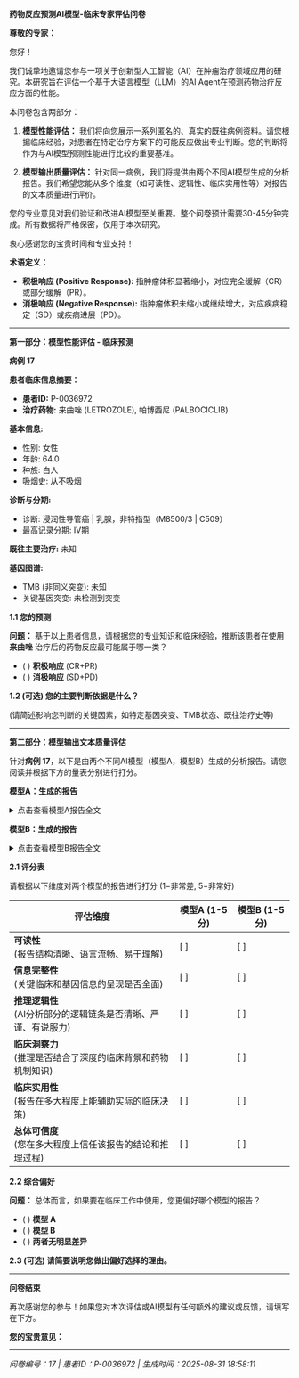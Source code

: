 **药物反应预测AI模型-临床专家评估问卷**

**尊敬的专家：**

您好！

我们诚挚地邀请您参与一项关于创新型人工智能（AI）在肿瘤治疗领域应用的研究。本研究旨在评估一个基于大语言模型（LLM）的AI Agent在预测药物治疗反应方面的性能。

本问卷包含两部分：

1. **模型性能评估：** 我们将向您展示一系列匿名的、真实的既往病例资料。请您根据临床经验，对患者在特定治疗方案下的可能反应做出专业判断。您的判断将作为与AI模型预测性能进行比较的重要基准。

2. **模型输出质量评估：** 针对同一病例，我们将提供由两个不同AI模型生成的分析报告。我们希望您能从多个维度（如可读性、逻辑性、临床实用性等）对报告的文本质量进行评价。

您的专业意见对我们验证和改进AI模型至关重要。整个问卷预计需要30-45分钟完成。所有数据将严格保密，仅用于本次研究。

衷心感谢您的宝贵时间和专业支持！

**术语定义：**

- **积极响应 (Positive Response):** 指肿瘤体积显著缩小，对应完全缓解（CR）或部分缓解（PR）。
- **消极响应 (Negative Response):** 指肿瘤体积未缩小或继续增大，对应疾病稳定（SD）或疾病进展（PD）。

---

**第一部分：模型性能评估 - 临床预测**

**病例 17**

**患者临床信息摘要：**

- **患者ID:** P-0036972
- **治疗药物:** 来曲唑 (LETROZOLE), 帕博西尼 (PALBOCICLIB)

**基本信息:**
- 性别: 女性
- 年龄: 64.0
- 种族: 白人
- 吸烟史: 从不吸烟

**诊断与分期:**
- 诊断: 浸润性导管癌 | 乳腺，非特指型（M8500/3 | C509）
- 最高记录分期: IV期

**既往主要治疗:**
未知

**基因图谱:**
- TMB (非同义突变): 未知
- 关键基因突变: 未检测到突变

**1.1 您的预测**

**问题：** 基于以上患者信息，请根据您的专业知识和临床经验，推断该患者在使用 **来曲唑** 治疗后的药物反应最可能属于哪一类？

- ( ) **积极响应** (CR+PR)
- ( ) **消极响应** (SD+PD)

**1.2 (可选) 您的主要判断依据是什么？**

(请简述影响您判断的关键因素，如特定基因突变、TMB状态、既往治疗史等)

---

**第二部分：模型输出文本质量评估**

针对**病例 17**，以下是由两个不同AI模型（模型A，模型B）生成的分析报告。请您阅读并根据下方的量表分别进行打分。

**模型A：生成的报告**

<details>
<summary>点击查看模型A报告全文</summary>

**精准肿瘤学报告**  

**1. 患者与治疗信息**  
- **患者ID:** P-0036972  
- **治疗药物:** 来曲唑 (LETROZOLE), 帕博西尼 (PALBOCICLIB)  

**2. 药物信息**  
- **来曲唑 (LETROZOLE)**  
  - *描述:* 口服非甾体II型芳香化酶抑制剂。  
  - *作用机制:* 抑制芳香化酶，减少雌激素合成。  

- **帕博西尼 (PALBOCICLIB)**  
  - *描述:* 靶向细胞周期机制的哌嗪吡啶并嘧啶类化合物。  
  - *作用机制:* CDK4/6抑制剂，结合ATP口袋（IC50: 9–15 nmol/L）。  

**3. 临床与诊断信息**  
- **人口统计学:** 女性，64.0岁，白人，非西班牙裔，无吸烟史。  
- **分期:** IV期（转移性）。  
- **既往治疗:** 来曲唑 (LETROZOLE), 帕博西尼 (PALBOCICLIB), 阿贝西利 (ABEMACICLIB)。  
- **生物标志物:** HR+, HER2−。  
- **诊断:** 浸润性导管癌（乳腺，M8500/3 | C509）。  
- **实验室趋势:**  
  - CEA: 20.6 → 16.1 → 6.9 ng/mL（治疗前上升）。  
  - CA 15-3: 192 → 161 → 93 单位/mL（治疗前上升）。  

**4. 样本与基因图谱**  
- **样本:** P-0036972-T01-IM6（转移性骨组织，乳腺浸润性导管癌）。  
- **微卫星不稳定性 (MSI):** 稳定（MSS；评分0.0）。  
- **肿瘤突变负荷 (TMB):** 0.86（低非同义突变）。  
- **突变:** ATM p.Q1171Lfs*2。  
- **结构变异:** 未检出。  

**5. AI生成分析**  
**预测治疗反应评分:** 0.620 / 1.0  
*(分数越接近1，表示积极响应的可能性越高。)*  

**推理依据**  
1. **遗传因素:**  
   - *ATM突变 (Q1171Lfs*2):* 可能通过同源重组修复途径对帕博西尼疗效产生轻微影响，但由于缺乏BRCA/HRD变异，其作用有限。  
   - *稳定MSI/低TMB (0.86):* 提示新抗原负荷极低，虽不影响CDK4/6抑制效果，但可能限制免疫治疗选择。  

2. **临床决定因素:**  
   - *IV期疾病:* 晚期转移因耐药机制增加治疗难度。  
   - *HR+状态:* 有利于来曲唑反应，但仍存在个体差异。  
   - *既往CDK4/6暴露（阿贝西利）:* 潜在的交叉耐药可能削弱帕博西尼疗效。  

**注:** 该分数反映了AI模型基于现有遗传和临床数据的评估。建议进行临床验证。

</details>

**模型B：生成的报告**

<details>
<summary>点击查看模型B报告全文</summary>

**精准肿瘤学报告**  

**1. 患者与治疗信息**  

- **患者ID:** P-0036972  
- **治疗药物:** 来曲唑 (LETROZOLE), 帕博西尼 (PALBOCICLIB)  

**2. 药物信息**  

**来曲唑 (LETROZOLE)**  

- **描述:** 来曲唑（CGS 20267）是一种口服非甾体类II型芳香化酶抑制剂，首次文献报道于1990年。  
- **作用机制:** 来曲唑是一种非甾体类II型芳香化酶抑制剂。  

**帕博西尼 (PALBOCICLIB)**  

- **描述:** 帕博西尼是一种哌嗪吡啶并嘧啶类化合物，作用于细胞周期调控机制。  
- **作用机制:** 帕博西尼是一种细胞周期蛋白依赖性激酶4/6（CDK4/6）抑制剂，通过结合ATP口袋发挥作用，其IC50值为9-15 nmol/L。  

**3. 临床与诊断信息**  

- **性别:** 女性  
- **年龄:** 64.0  
- **种族:** 白人  
- **族裔:** 非西班牙裔；非拉丁裔  
- **吸烟史:** 从不吸烟  
- **分期（最高记录）:** IV期  
- **既往用药状态:** 无  
- **诊断:** 浸润性导管癌 | 乳腺，非特指型（M8500/3 | C509）  
- **临床组别:** 4  
- **衍生分期:** IV期  
- **摘要:** 远处转移/系统性病变  

**4. 样本与基因图谱**  

- **基因突变:** 未检测到突变  
- **结构变异:** 未检测到结构变异  

**5. AI生成分析**  

**预测治疗反应评分:** 0.432 / 1.0  
*(分数越接近1，表示积极响应的可能性越高。)*  

**推理依据**  

- **激素受体状态与药物机制:** 来曲唑是一种芳香化酶抑制剂，对激素受体阳性（HR+）乳腺癌有效，但该患者的基因图谱未检测到突变或结构变异，包括未确认HR状态。若无HR表达（如ER/PR阳性），来曲唑通过抑制雌激素产生的疗效将降低。该评分反映了这一不确定性。  

- **CDK4/6抑制的局限性:** 帕博西尼靶向CDK4/6通路，该通路在HR+乳腺癌中常失调。然而，若无CDK4/6扩增或激活突变（如CCND1）的证据，其疗效较难预测。评分因缺乏支持帕博西尼作用机制的可操作遗传数据而降低。  

- **临床背景:** IV期浸润性导管癌伴远处转移提示疾病晚期，单药治疗的缓解率通常较低。无既往用药史为中性因素，但缺乏分子驱动因素（如PIK3CA、PTEN）进一步限制了预测信心。  

- **人口学与毒性考量:** 患者年龄（64岁）和非吸烟状态为有利因素，但因缺乏生物标志物，评分仍较低。帕博西尼的副作用（如中性粒细胞减少症）可能可控，但总体评分反映了本病例的高度不确定性。  

**注:** 0.432的评分表明缓解可能性较低，但不排除部分患者可能获得部分或临床获益。进一步检测（如HR/HER2状态）可优化预测。  

*(该评分反映了AI模型基于现有遗传和临床数据的评估。建议进行临床验证。)*

</details>

**2.1 评分表**

请根据以下维度对两个模型的报告进行打分 (1=非常差, 5=非常好)

| **评估维度** | **模型A (1-5分)** | **模型B (1-5分)** |
|-------------|------------------|------------------|
| **可读性**<br>(报告结构清晰、语言流畅、易于理解) | [ ] | [ ] |
| **信息完整性**<br>(关键临床和基因信息的呈现是否全面) | [ ] | [ ] |
| **推理逻辑性**<br>(AI分析部分的逻辑链条是否清晰、严谨、有说服力) | [ ] | [ ] |
| **临床洞察力**<br>(推理是否结合了深度的临床背景和药物机制知识) | [ ] | [ ] |
| **临床实用性**<br>(报告在多大程度上能辅助实际的临床决策) | [ ] | [ ] |
| **总体可信度**<br>(您在多大程度上信任该报告的结论和推理过程) | [ ] | [ ] |

**2.2 综合偏好**

**问题：** 总体而言，如果要在临床工作中使用，您更偏好哪个模型的报告？

- ( ) **模型 A**
- ( ) **模型 B**
- ( ) **两者无明显差异**

**2.3 (可选) 请简要说明您做出偏好选择的理由。**

---

**问卷结束**

再次感谢您的参与！如果您对本次评估或AI模型有任何额外的建议或反馈，请填写在下方。

**您的宝贵意见：**

---

*问卷编号：17 | 患者ID：P-0036972 | 生成时间：2025-08-31 18:58:11*
